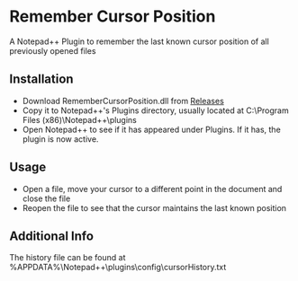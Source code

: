 # Remember Cursor Position

A Notepad++ Plugin to remember the last known cursor position of all previously opened files

## Installation

- Download RememberCursorPosition.dll from [Releases](https://github.com/flawiddsouza/Remember-Cursor-Position/releases/latest)
- Copy it to Notepad++'s Plugins directory, usually located at C:\Program Files (x86)\Notepad++\plugins
- Open Notepad++ to see if it has appeared under Plugins. If it has, the plugin is now active.

## Usage
- Open a file, move your cursor to a different point in the document and close the file
- Reopen the file to see that the cursor maintains the last known position

## Additional Info

The history file can be found at %APPDATA%\Notepad++\plugins\config\cursorHistory.txt